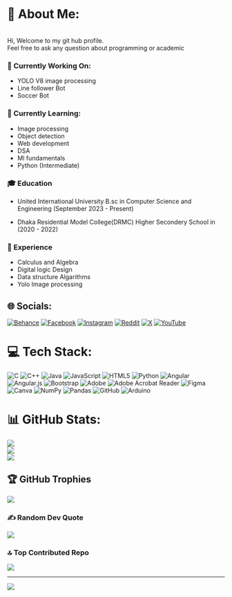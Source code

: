# 💫 About Me:
<br>Hi, Welcome to my git hub profile.<br>
Feel free to ask any question about programming or academic

### 🔭 Currently Working On:
- YOLO V8 image processing
- Line follower Bot
- Soccer Bot

### 🌱 Currently Learning:
- Image processing
- Object detection
- Web development
- DSA
- Ml fundamentals
- Python (Intermediate)

### 🎓 Education
- United International University 
  B.sc in Computer Science and Engineering (September 2023 - Present)
  
- Dhaka Residential Model College(DRMC) 
  Higher Secondery School in  (2020 - 2022)

### 💼 Experience
  - Calculus and Algebra
  - Digital logic Design
  - Data structure Algarithms
  - Yolo Image processing
    
  


## 🌐 Socials:
[![Behance](https://img.shields.io/badge/Behance-1769ff?logo=behance&logoColor=white)](https://behance.net/awadhehossain) [![Facebook](https://img.shields.io/badge/Facebook-%231877F2.svg?logo=Facebook&logoColor=white)](https://facebook.com/paraffin67) [![Instagram](https://img.shields.io/badge/Instagram-%23E4405F.svg?logo=Instagram&logoColor=white)](https://instagram.com/paraffin67) [![Reddit](https://img.shields.io/badge/Reddit-%23FF4500.svg?logo=Reddit&logoColor=white)](https://reddit.com/user/Budget_Web_928) [![X](https://img.shields.io/badge/X-black.svg?logo=X&logoColor=white)](https://x.com/hossainawadhe) [![YouTube](https://img.shields.io/badge/YouTube-%23FF0000.svg?logo=YouTube&logoColor=white)](https://youtube.com/@Awadhehossain) 

# 💻 Tech Stack:
![C](https://img.shields.io/badge/c-%2300599C.svg?style=for-the-badge&logo=c&logoColor=white) ![C++](https://img.shields.io/badge/c++-%2300599C.svg?style=for-the-badge&logo=c%2B%2B&logoColor=white) ![Java](https://img.shields.io/badge/java-%23ED8B00.svg?style=for-the-badge&logo=openjdk&logoColor=white) ![JavaScript](https://img.shields.io/badge/javascript-%23323330.svg?style=for-the-badge&logo=javascript&logoColor=%23F7DF1E) ![HTML5](https://img.shields.io/badge/html5-%23E34F26.svg?style=for-the-badge&logo=html5&logoColor=white) ![Python](https://img.shields.io/badge/python-3670A0?style=for-the-badge&logo=python&logoColor=ffdd54) ![Angular](https://img.shields.io/badge/angular-%23DD0031.svg?style=for-the-badge&logo=angular&logoColor=white) ![Angular.js](https://img.shields.io/badge/angular.js-%23E23237.svg?style=for-the-badge&logo=angularjs&logoColor=white) ![Bootstrap](https://img.shields.io/badge/bootstrap-%238511FA.svg?style=for-the-badge&logo=bootstrap&logoColor=white) ![Adobe](https://img.shields.io/badge/adobe-%23FF0000.svg?style=for-the-badge&logo=adobe&logoColor=white) ![Adobe Acrobat Reader](https://img.shields.io/badge/Adobe%20Acrobat%20Reader-EC1C24.svg?style=for-the-badge&logo=Adobe%20Acrobat%20Reader&logoColor=white) ![Figma](https://img.shields.io/badge/figma-%23F24E1E.svg?style=for-the-badge&logo=figma&logoColor=white) ![Canva](https://img.shields.io/badge/Canva-%2300C4CC.svg?style=for-the-badge&logo=Canva&logoColor=white) ![NumPy](https://img.shields.io/badge/numpy-%23013243.svg?style=for-the-badge&logo=numpy&logoColor=white) ![Pandas](https://img.shields.io/badge/pandas-%23150458.svg?style=for-the-badge&logo=pandas&logoColor=white) ![GitHub](https://img.shields.io/badge/github-%23121011.svg?style=for-the-badge&logo=github&logoColor=white) ![Arduino](https://img.shields.io/badge/-Arduino-00979D?style=for-the-badge&logo=Arduino&logoColor=white)
# 📊 GitHub Stats:
![](https://github-readme-stats.vercel.app/api?username=awadhehossain&theme=dark&hide_border=false&include_all_commits=false&count_private=false)<br/>
![](https://github-readme-streak-stats.herokuapp.com/?user=awadhehossain&theme=dark&hide_border=false)<br/>
![](https://github-readme-stats.vercel.app/api/top-langs/?username=awadhehossain&theme=dark&hide_border=false&include_all_commits=false&count_private=false&layout=compact)

## 🏆 GitHub Trophies
![](https://github-profile-trophy.vercel.app/?username=awadhehossain&theme=radical&no-frame=false&no-bg=true&margin-w=4)

### ✍️ Random Dev Quote
![](https://quotes-github-readme.vercel.app/api?type=horizontal&theme=radical)

### 🔝 Top Contributed Repo
![](https://github-contributor-stats.vercel.app/api?username=awadhehossain&limit=5&theme=dark&combine_all_yearly_contributions=true)

---
[![](https://visitcount.itsvg.in/api?id=awadhehossain&icon=0&color=0)](https://visitcount.itsvg.in)

<!-- Proudly created with GPRM ( https://gprm.itsvg.in ) -->
